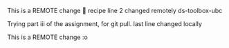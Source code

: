 This is a REMOTE change 💯
recipe
line 2 changed remotely ds-toolbox-ubc

Trying part iii of the assignment, for git pull.
last line changed locally

This is a REMOTE change :o
